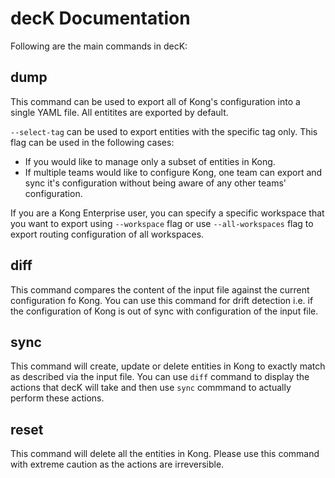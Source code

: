 # decK Documentation

Following are the main commands in decK:

## dump

This command can be used to export all of Kong's configuration into a single
YAML file. All entitites are exported by default.

`--select-tag` can be used to export entities with the specific tag only.
This flag can be used in the following cases:

- If you would like to manage only a subset of entities in Kong.
- If multiple teams would like to configure Kong, one team can export
  and sync it's configuration without being aware of any other teams'
  configuration.

If you are a Kong Enterprise user, you can specify a specific workspace that
you want to export using `--workspace` flag or use `--all-workspaces` flag
to export routing configuration of all workspaces.

## diff

This command compares the content of the input file against the current
configuration fo Kong.
You can use this command for drift detection i.e. if the configuration
of Kong is out of sync with configuration of the input file.

## sync

This command will create, update or delete entities in Kong to exactly match
as described via the input file. You can use `diff` command to display
the actions that decK will take and then use `sync` commmand to actually
perform these actions.

## reset

This command will delete all the entities in Kong. Please use this
command with extreme caution as the actions are irreversible.
